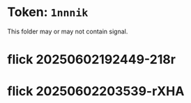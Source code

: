# Token: `1nnnik`

This folder may or may not contain signal.
# flick 20250602192449-218r
# flick 20250602203539-rXHA
